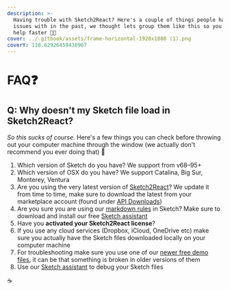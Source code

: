 ```yaml
---
description: >-
  Having trouble with Sketch2React? Here's a couple of things people have had
  issues with in the past, we thought lets group them like this so you can get
  help faster 🤖💪
cover: ../.gitbook/assets/frame-horizontal-1920x1080 (1).png
coverY: 110.62926459438967
---
```


# FAQ❓

## Q: Why doesn't my Sketch file load in Sketch2React?

_So this sucks of course_. Here's a few things you can check before throwing out your computer machine through the window (we actually don't recommend you ever doing that) 🤣

1. Which version of Sketch do you have? We support from v68–95+
2. Which version of OSX do you have? We support Catalina, Big Sur, Monterey, Ventura
3. Are you using the very latest version of [Sketch2React](https://marketplace.sketch2react.io/product/sketch2react/)? We update it from time to time, make sure to download the latest from your marketplace account (found under [API Downloads](https://marketplace.sketch2react.io/my-account/api-downloads/))
4. Are you sure you are using our [markdown rules](https://sketch2react.gitbook.io/sketch2react-io/develop/components) in Sketch? Make sure to download and install our free [Sketch assistant](https://www.sketch.com/extensions/assistants/@sketch2react/sketch2react-assistant/)
5. Have you **activated your Sketch2React license**?
6. If you use any cloud services (Dropbox, iCloud, OneDrive etc) make sure you actually have the Sketch files downloaded locally on your computer machine
7. For troubleshooting make sure you use one of our [newer free demo files](https://marketplace.sketch2react.io/product/portfolio-website-template/), it can be that something is broken in older versions of them
8. Use our [Sketch assistant](https://www.sketch.com/extensions/assistants/@sketch2react/sketch2react-assistant/) to debug your Sketch files

☕


